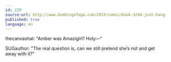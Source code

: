 ```yaml
---
id: 229
source-url: http://www.dumbingofage.com/2013/comic/book-3/04-just-hangin-out-with-my-family/shockingreveal/#comment-145044
published: true
language: en
---
```

thecanvashat: "Amber was Amazigirl? Holy—"

SUGauthor: "The real question is, can we still pretend she’s not and get away with it?"
